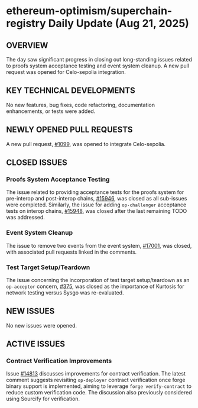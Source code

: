 # ethereum-optimism/superchain-registry Daily Update (Aug 21, 2025)
## OVERVIEW 
The day saw significant progress in closing out long-standing issues related to proofs system acceptance testing and event system cleanup. A new pull request was opened for Celo-sepolia integration.

## KEY TECHNICAL DEVELOPMENTS
No new features, bug fixes, code refactoring, documentation enhancements, or tests were added.

## NEWLY OPENED PULL REQUESTS
A new pull request, [#1099](https://github.com/ethereum-optimism/superchain-registry/pull/1099), was opened to integrate Celo-sepolia.

## CLOSED ISSUES
### Proofs System Acceptance Testing
The issue related to providing acceptance tests for the proofs system for pre-interop and post-interop chains, [#15946](https://github.com/ethereum-optimism/superchain-registry/issues/15946), was closed as all sub-issues were completed. Similarly, the issue for adding `op-challenger` acceptance tests on interop chains, [#15948](https://github.com/ethereum-optimism/superchain-registry/issues/15948), was closed after the last remaining TODO was addressed.

### Event System Cleanup
The issue to remove two events from the event system, [#17001](https://github.com/ethereum-optimism/superchain-registry/issues/17001), was closed, with associated pull requests linked in the comments.

### Test Target Setup/Teardown
The issue concerning the incorporation of test target setup/teardown as an `op-acceptor` concern, [#375](https://github.com/ethereum-optimism/superchain-registry/issues/375), was closed as the importance of Kurtosis for network testing versus Sysgo was re-evaluated.

## NEW ISSUES
No new issues were opened.

## ACTIVE ISSUES
### Contract Verification Improvements
Issue [#14813](https://github.com/ethereum-optimism/superchain-registry/issues/14813) discusses improvements for contract verification. The latest comment suggests revisiting `op-deployer` contract verification once forge binary support is implemented, aiming to leverage `forge verify-contract` to reduce custom verification code. The discussion also previously considered using Sourcify for verification.